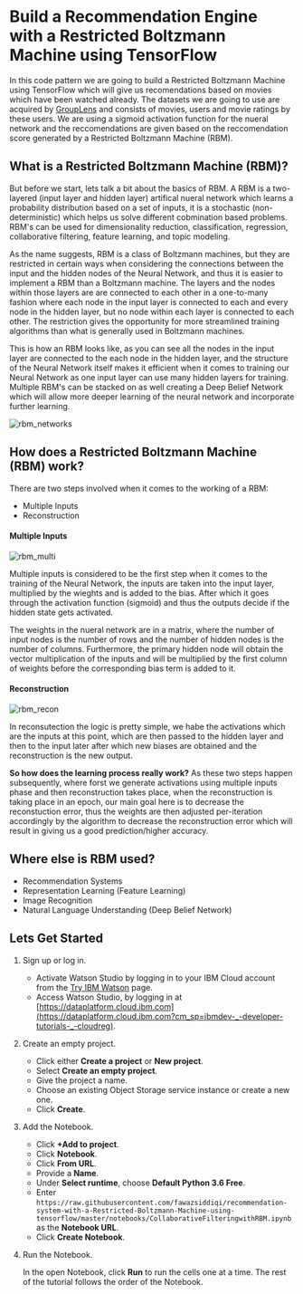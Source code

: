 # Build a Recommendation Engine with a Restricted Boltzmann Machine using TensorFlow
In this code pattern we are going to build a Restricted Boltzmann Machine using TensorFlow which will give us recomendations based on movies which have been watched already. The datasets we are going to use are acquired by <a href="http://grouplens.org/datasets/movielens/">GroupLens</a> and consists of movies, users and movie ratings by these users. We are using a sigmoid activation function for the nueral network and the reccomendations are given based on the reccomendation score generated by a Restricted Boltzmann Machine (RBM).

## What is a Restricted Boltzmann Machine (RBM)?
But before we start, lets talk a bit about the basics of RBM. A RBM is a two-layered (input layer and hidden layer) artifical nueral network which learns a probability distribution based on a set of inputs, it is a stochastic (non-deterministic) which helps us solve different cobmination based problems. RBM's can be used for dimensionality reduction, classification, regression, collaborative filtering, feature learning, and topic modeling.

As the name suggests, RBM is a class of Boltzmann machines, but they are restricted in certain ways when considering the connections between the input and the hidden nodes of the Neural Network, and thus it is easier to implement a RBM than a Boltzmann machine. The layers and the nodes within those layers are are connected to each other in a one-to-many fashion where each node in the input layer is connected to each and every node in the hidden layer, but no node within each layer is connected to each other. The restriction gives the opportunity for more streamlined training algorithms than what is generally used in Boltzmann machines.

This is how an RBM looks like, as you can see all the nodes in the input layer are connected to the each node in the hidden layer, and the structure of the Neural Network itself makes it efficient when it comes to training our Neural Network as one input layer can use many hidden layers for training. Multiple RBM's can be stacked on as well creating a Deep Belief Network which will allow more deeper learning of the neural network and incorporate further learning.

![rbm_networks](https://github.com/fawazsiddiqi/recommendation-system-with-a-Restricted-Boltzmann-Machine-using-tensorflow/blob/master/images/rbm_network.png?raw=true)


## How does a Restricted Boltzmann Machine (RBM) work?

There are two steps involved when it comes to the working of a RBM:
- Multiple Inputs
- Reconstruction

#### Multiple Inputs

![rbm_multi](https://github.com/fawazsiddiqi/recommendation-system-with-a-Restricted-Boltzmann-Machine-using-tensorflow/blob/master/images/multiinputs.png?raw=true)

Multiple inputs is considered to be the first step when it comes to the training of the Neural Network, the inputs are taken into the input layer, multiplied by the wieghts and is added to the bias. After which it goes through the activation function (sigmoid) and thus the outputs decide if the hidden state gets activated. 

The weights in the nueral network are in a matrix, where the number of input nodes is the number of rows and the number of hidden nodes is the number of columns. Furthermore, the primary hidden node will obtain the vector multiplication of the inputs and will be multiplied by the first column of weights before the corresponding bias term is added to it.

#### Reconstruction

![rbm_recon](https://github.com/fawazsiddiqi/recommendation-system-with-a-Restricted-Boltzmann-Machine-using-tensorflow/blob/master/images/reconstruction.png?raw=true)

In reconsutection the logic is pretty simple, we habe the activations which are the inputs at this point, which are then passed to the hidden layer and then to the input later after which new biases are obtained and the reconstruction is the new output.

**So how does the learning process really work?** As these two steps happen subsequently, where forst we generate activations using multiple inputs phase and then reconstruction takes place, when the reconstruction is taking place in an epoch, our main goal here is to decrease the reconstuction error, thus the weights are then adjusted per-iteration accordingly by the algorithm to decrease the reconstruction error which will result in giving us a good prediction/higher accuracy.

## Where else is RBM used?

- Recommendation Systems
- Representation Learning (Feature Learning)
- Image Recognition
- Natural Language Understanding (Deep Belief Network)

## Lets Get Started

1. Sign up or log in.

    * Activate Watson Studio by logging in to your IBM Cloud account from the [Try IBM Watson](https://dataplatform.cloud.ibm.com/registration/stepone?cm_sp=ibmdev-_-developer-tutorials-_-cloudreg) page.
    * Access Watson Studio, by logging in at [https://dataplatform.cloud.ibm.com](https://dataplatform.cloud.ibm.com?cm_sp=ibmdev-_-developer-tutorials-_-cloudreg).

1. Create an empty project.

    * Click either **Create a project** or **New project**.
    * Select **Create an empty project**.
    * Give the project a name.
    * Choose an existing Object Storage service instance or create a new one.
    * Click **Create**.

1. Add the Notebook.

   * Click **+Add to project**.
   * Click **Notebook**.
   * Click **From URL**.
   * Provide a **Name**.
   * Under **Select runtime**, choose **Default Python 3.6 Free**.
   * Enter `https://raw.githubusercontent.com/fawazsiddiqi/recommendation-system-with-a-Restricted-Boltzmann-Machine-using-tensorflow/master/notebooks/CollaborativeFilteringwithRBM.ipynb` as the **Notebook URL**.
   * Click **Create Notebook**.

1. Run the Notebook.

   In the open Notebook, click **Run** to run the cells one at a time. The rest of the tutorial follows the order of the Notebook.
